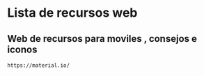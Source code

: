 # Lista de recursos web

## Web de recursos para moviles , consejos e iconos

```bash
https://material.io/
```
